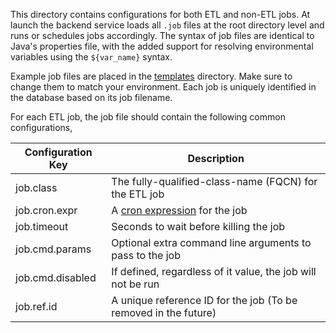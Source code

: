This directory contains configurations for both ETL and non-ETL jobs. At launch the backend service loads all `.job` files at the root directory level and runs or schedules jobs accordingly. The syntax of job files are identical to Java's properties file, with the added support for resolving environmental variables using the `${var_name}` syntax.

Example job files are placed in the [templates](templates) directory. Make sure to change them to match your environment. Each job is uniquely identified in the database based on its job filename.

For each ETL job, the job file should contain the following common configurations,

Configuration Key | Description
--- | ---
job.class | The fully-qualified-class-name (FQCN) for the ETL job
job.cron.expr | A [cron expression](https://docs.oracle.com/cd/E12058_01/doc/doc.1014/e12030/cron_expressions.htm) for the job 
job.timeout | Seconds to wait before killing the job
job.cmd.params | Optional extra command line arguments to pass to the job 
job.cmd.disabled | If defined, regardless of it value, the job will not be run
job.ref.id | A unique reference ID for the job (To be removed in the future)